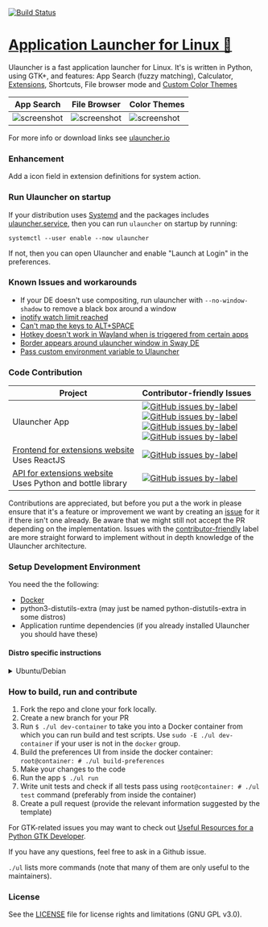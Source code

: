 [![Build Status](https://travis-ci.org/Ulauncher/Ulauncher.svg?branch=dev)](https://travis-ci.org/Ulauncher/Ulauncher)


[Application Launcher for Linux 🐧](https://ulauncher.io)
================================

Ulauncher is a fast application launcher for Linux. It's is written in Python, using GTK+, and features: App Search (fuzzy matching), Calculator, [Extensions](https://ext.ulauncher.io/), Shortcuts, File browser mode and [Custom Color Themes](https://docs.ulauncher.io/en/latest/themes/themes.html)

| App Search | File Browser | Color Themes |
---|---|---
|![screenshot](https://i.imgur.com/8FpJLGG.png?1)|![screenshot](https://i.imgur.com/wJvXSmP.png?1)|![screenshot](https://i.imgur.com/2a4GCW7.png?1)|

For more info or download links see [ulauncher.io](https://ulauncher.io)


### Enhancement
Add a icon field in extension definitions for system action.


### Run Ulauncher on startup

If your distribution uses [Systemd](https://www.freedesktop.org/wiki/Software/systemd/) and the packages includes [ulauncher.service](ulauncher.service), then you can run `ulauncher` on startup by running:

```
systemctl --user enable --now ulauncher
```

If not, then you can open Ulauncher and enable "Launch at Login" in the preferences.


### Known Issues and workarounds

* If your DE doesn't use compositing, run ulauncher with `--no-window-shadow` to remove a black box around a window
* [inotify watch limit reached](https://github.com/Ulauncher/Ulauncher/issues/51)
* [Can't map the keys to ALT+SPACE](https://github.com/Ulauncher/Ulauncher/issues/100)
* [Hotkey doesn't work in Wayland when is triggered from certain apps](https://github.com/Ulauncher/Ulauncher/issues/183)
* [Border appears around ulauncher window in Sway DE](https://github.com/Ulauncher/Ulauncher/issues/230#issuecomment-570736422)
* [Pass custom environment variable to Ulauncher](https://github.com/Ulauncher/Ulauncher/issues/780#issuecomment-912982174)


### Code Contribution


| Project | Contributor-friendly Issues |
---|---
| Ulauncher App | [![GitHub issues by-label](https://img.shields.io/github/issues/Ulauncher/Ulauncher/contributor-friendly.svg?color=3cf014&label=All%20contributor-friendly&style=for-the-badge)](https://github.com/Ulauncher/Ulauncher/labels/contributor-friendly) <br> [![GitHub issues by-label](https://img.shields.io/github/issues/Ulauncher/Ulauncher/Python.svg?color=5319e7&label=Python&style=for-the-badge)](https://github.com/Ulauncher/Ulauncher/labels/Python) <br> [![GitHub issues by-label](https://img.shields.io/github/issues/Ulauncher/Ulauncher/VueJS.svg?color=a553cc&label=VueJS&style=for-the-badge)](https://github.com/Ulauncher/Ulauncher/labels/VueJS) <br> [![GitHub issues by-label](https://img.shields.io/github/issues/Ulauncher/Ulauncher/Linux.svg?color=0e035e&label=Linux&style=for-the-badge)](https://github.com/Ulauncher/Ulauncher/labels/Linux)|
| [Frontend for extensions website](https://github.com/Ulauncher/ext.ulauncher.io) <br> Uses ReactJS | [![GitHub issues by-label](https://img.shields.io/github/issues/Ulauncher/ext.ulauncher.io/contributor-friendly.svg?color=3cf014&label=contributor-friendly&style=for-the-badge)](https://github.com/Ulauncher/ext.ulauncher.io/labels/contributor-friendly)|
| [API for extensions website](https://github.com/Ulauncher/ext-api.ulauncher.io) <br> Uses Python and bottle library | [![GitHub issues by-label](https://img.shields.io/github/issues/Ulauncher/ext-api.ulauncher.io/contributor-friendly.svg?color=3cf014&label=contributor-friendly&style=for-the-badge)](https://github.com/Ulauncher/ext-api.ulauncher.io/labels/contributor-friendly)|

Contributions are appreciated, but before you put a the work in please ensure that it's a feature or improvement we want by creating an [issue](https://github.com/Ulauncher/Ulauncher/issues) for it if there isn't one already. Be aware that we might still not accept the PR depending on the implementation. Issues with the [contributor-friendly](https://github.com/Ulauncher/Ulauncher/labels/contributor-friendly) label are more straight forward to implement without in depth knowledge of the Ulauncher architecture.

### Setup Development Environment

You need the the following:

* [Docker](https://docs.docker.com/engine/installation/)
* python3-distutils-extra (may just be named python-distutils-extra in some distros)
* Application runtime dependencies (if you already installed Ulauncher you should have these)

#### Distro specific instructions

<details>
  <summary>Ubuntu/Debian</summary>

  Install the dependencies (note that Docker recommends to use their installation instructions instead to get the latest version)

  ```
  sudo apt-get update && sudo apt-get install \
    docker.io gobject-introspection libgtk-3-0 libkeybinder-3.0-0 \
    gir1.2-{gtk-3.0,keybinder-3.0,webkit2-4.0,glib-2.0,gdkpixbuf-2.0,notify-0.7,ayatanaappindicator3-0.1} \
    python3-{all,gi,distutils-extra,xdg,dbus,pyinotify,levenshtein,websocket}
  ```

  Enable docker and set permissions

  ```
  sudo systemctl enable --now docker
  sudo usermod -aG docker $USER
  ```

</details>

### How to build, run and contribute
1. Fork the repo and clone your fork locally.
1. Create a new branch for your PR
1. Run `$ ./ul dev-container` to take you into a Docker container from which you can run build and test scripts. Use `sudo -E ./ul dev-container` if your user is not in the `docker` group.
1. Build the preferences UI from inside the docker container: `root@container: # ./ul build-preferences`
1. Make your changes to the code
1. Run the app `$ ./ul run`
1. Write unit tests and check if all tests pass using `root@container: # ./ul test` command (preferably from inside the container)
1. Create a pull request (provide the relevant information suggested by the template)

For GTK-related issues you may want to check out [Useful Resources for a Python GTK Developer](https://github.com/Ulauncher/Ulauncher/wiki/Resources-for-a-Python-GTK-Developer).

If you have any questions, feel free to ask in a Github issue.

`./ul` lists more commands (note that many of them are only useful to the maintainers).


### License

See the [LICENSE](LICENSE) file for license rights and limitations (GNU GPL v3.0).
